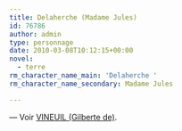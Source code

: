 ```yaml
---
title: Delaherche (Madame Jules)
id: 76786
author: admin
type: personnage
date: 2010-03-08T10:12:15+00:00
novel:
  - terre
rm_character_name_main: 'Delaherche '
rm_character_name_secondary: Madame Jules

---
```

— Voir [VINEUIL (Gilberte de)][1].

 [1]: /personnage/vineuil-gilberte-de
